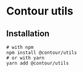 # Contour utils

## Installation

```shell
# with npm
npm install @contour/utils
# or with yarn
yarn add @contour/utils
```

